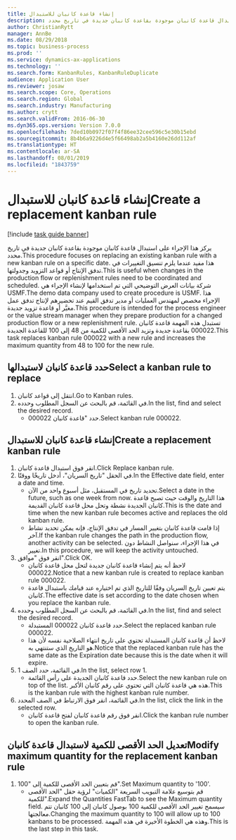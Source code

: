 ```yaml
---
title: إنشاء قاعدة كانبان للاستبدال‬
description: يركز هذا الإجراء على استبدال قاعدة كانبان موجودة بقاعدة كانبان جديدة في تاريخ محدد.
author: ChristianRytt
manager: AnnBe
ms.date: 08/29/2018
ms.topic: business-process
ms.prod: ''
ms.service: dynamics-ax-applications
ms.technology: ''
ms.search.form: KanbanRules, KanbanRuleDuplicate
audience: Application User
ms.reviewer: josaw
ms.search.scope: Core, Operations
ms.search.region: Global
ms.search.industry: Manufacturing
ms.author: crytt
ms.search.validFrom: 2016-06-30
ms.dyn365.ops.version: Version 7.0.0
ms.openlocfilehash: 7ded10b0972f07f4f86ee32cee596c5e30b15ebd
ms.sourcegitcommit: 8b4b6a9226d4e5f66498ab2a5b4160e26dd112af
ms.translationtype: HT
ms.contentlocale: ar-SA
ms.lasthandoff: 08/01/2019
ms.locfileid: "1843759"
---
```

# <a name="create-a-replacement-kanban-rule"></a><span data-ttu-id="d2d51-103">إنشاء قاعدة كانبان للاستبدال‬</span><span class="sxs-lookup"><span data-stu-id="d2d51-103">Create a replacement kanban rule</span></span>

[!include [task guide banner](../../includes/task-guide-banner.md)]

<span data-ttu-id="d2d51-104">يركز هذا الإجراء على استبدال قاعدة كانبان موجودة بقاعدة كانبان جديدة في تاريخ محدد.</span><span class="sxs-lookup"><span data-stu-id="d2d51-104">This procedure focuses on replacing an existing kanban rule with a new kanban rule on a specific date.</span></span> <span data-ttu-id="d2d51-105">هذا مفيد عندما يلزم تنسيق التغييرات في تدفق الإنتاج أو قواعد التزويد وجدولتها.</span><span class="sxs-lookup"><span data-stu-id="d2d51-105">This is useful when changes in the production flow or replenishment rules need to be coordinated and scheduled.</span></span> <span data-ttu-id="d2d51-106">شركة بيانات العرض التوضيحي التي تم استخدامها لإنشاء الإجراء هي USMF.</span><span class="sxs-lookup"><span data-stu-id="d2d51-106">The demo data company used to create procedure is USMF.</span></span> <span data-ttu-id="d2d51-107">هذا الإجراء مخصص لمهندس العمليات أو مدير تدفق القيم عند تحضيرهم لإنتاج تدفق عمل مغيَّر أو قاعدة تزويد جديدة.</span><span class="sxs-lookup"><span data-stu-id="d2d51-107">This procedure is intended for the process engineer or the value stream manager when they prepare production for a changed production flow or a new replenishment rule.</span></span> <span data-ttu-id="d2d51-108">تستبدل هذه المهمة قاعدة كانبان 000022 بقاعدة جديدة وتزيد الحد الأقصى للكمية من 48 إلى 100 للقاعدة الجديدة.</span><span class="sxs-lookup"><span data-stu-id="d2d51-108">This task replaces kanban rule 000022 with a new rule and increases the maximum quantity from 48 to 100 for the new rule.</span></span>


## <a name="select-a-kanban-rule-to-replace"></a><span data-ttu-id="d2d51-109">حدد قاعدة كانبان لاستبدالها</span><span class="sxs-lookup"><span data-stu-id="d2d51-109">Select a kanban rule to replace</span></span>
1. <span data-ttu-id="d2d51-110">انتقل إلى قواعد كانبان.</span><span class="sxs-lookup"><span data-stu-id="d2d51-110">Go to Kanban rules.</span></span>
2. <span data-ttu-id="d2d51-111">في القائمة، قم بالبحث عن السجل المطلوب وحدده.</span><span class="sxs-lookup"><span data-stu-id="d2d51-111">In the list, find and select the desired record.</span></span>
    * <span data-ttu-id="d2d51-112">حدد "قاعدة كانبان 000022.</span><span class="sxs-lookup"><span data-stu-id="d2d51-112">Select kanban rule 000022.</span></span>  

## <a name="create-a-replacement-kanban-rule"></a><span data-ttu-id="d2d51-113">إنشاء قاعدة كانبان للاستبدال‬</span><span class="sxs-lookup"><span data-stu-id="d2d51-113">Create a replacement kanban rule</span></span>
1. <span data-ttu-id="d2d51-114">انقر فوق استبدال قاعدة كانبان.</span><span class="sxs-lookup"><span data-stu-id="d2d51-114">Click Replace kanban rule.</span></span>
2. <span data-ttu-id="d2d51-115">في الحقل "تاريخ السريان"، أدخل تاريخًا ووقتًا.</span><span class="sxs-lookup"><span data-stu-id="d2d51-115">In the Effective date field, enter a date and time.</span></span>
    * <span data-ttu-id="d2d51-116">تحديد تاريخ في المستقبل، مثل أسبوع واحد من الآن.</span><span class="sxs-lookup"><span data-stu-id="d2d51-116">Select a date in the future, such as one week from now.</span></span> <span data-ttu-id="d2d51-117">هذا التاريخ والوقت حيث تصبح قاعدة كانبان الجديدة نشطة وتحل محل قاعدة كانبان القديمة.</span><span class="sxs-lookup"><span data-stu-id="d2d51-117">This is the date and time when the new kanban rule becomes active and replaces the old kanban rule.</span></span>  
    * <span data-ttu-id="d2d51-118">إذا قامت قاعدة كانبان بتغيير المسار في تدفق الإنتاج، فإنه يمكن تحديد نشاط آخر.</span><span class="sxs-lookup"><span data-stu-id="d2d51-118">If the kanban rule changes the path in the production flow,  another activity can be selected.</span></span>  <span data-ttu-id="d2d51-119">في هذا الإجراء، سنواصل النشاط دون تغيير.</span><span class="sxs-lookup"><span data-stu-id="d2d51-119">In this procedure, we will keep the activity untouched.</span></span>  
3. <span data-ttu-id="d2d51-120">انقر فوق "موافق".</span><span class="sxs-lookup"><span data-stu-id="d2d51-120">Click OK.</span></span>
    * <span data-ttu-id="d2d51-121">لاحظ أنه يتم إنشاء قاعدة كانبان جديدة لتحل محل قاعدة كانبان 000022.</span><span class="sxs-lookup"><span data-stu-id="d2d51-121">Notice that a new kanban rule is created to replace kanban rule 000022.</span></span>  
    * <span data-ttu-id="d2d51-122">يتم تعيين تاريخ السريان وفقًا للتاريخ الذي تم اختياره عند قيامك باستبدال قاعدة كانبان.</span><span class="sxs-lookup"><span data-stu-id="d2d51-122">The effective date is set according to the date chosen when you replace the kanban rule.</span></span>  
4. <span data-ttu-id="d2d51-123">في القائمة، قم بالبحث عن السجل المطلوب وحدده.</span><span class="sxs-lookup"><span data-stu-id="d2d51-123">In the list, find and select the desired record.</span></span>
    * <span data-ttu-id="d2d51-124">حدد قاعدة كانبان 000022 المستبدلة.</span><span class="sxs-lookup"><span data-stu-id="d2d51-124">Select the replaced kanban rule 000022.</span></span>  
    * <span data-ttu-id="d2d51-125">لاحظ أن قاعدة كانبان المستبدلة تحتوي على تاريخ انتهاء الصلاحية نفسه لأن هذا هو التاريخ الذي ستنتهي به.</span><span class="sxs-lookup"><span data-stu-id="d2d51-125">Notice that the replaced kanban rule has the same date as the Expiration date because this is the date when it will expire.</span></span>  
5. <span data-ttu-id="d2d51-126">في القائمة، حدد الصف 1.</span><span class="sxs-lookup"><span data-stu-id="d2d51-126">In the list, select row 1.</span></span>
    * <span data-ttu-id="d2d51-127">حدد قاعدة كانبان الجديدة على رأس القائمة.</span><span class="sxs-lookup"><span data-stu-id="d2d51-127">Select the new kanban rule on top of the list.</span></span> <span data-ttu-id="d2d51-128">هذه هي قاعدة كانبان التي تحتوي على رقم كانبان الأكبر.</span><span class="sxs-lookup"><span data-stu-id="d2d51-128">This is the kanban rule with the highest kanban rule number.</span></span>  
6. <span data-ttu-id="d2d51-129">في القائمة، انقر فوق الارتباط في الصف المحدد.</span><span class="sxs-lookup"><span data-stu-id="d2d51-129">In the list, click the link in the selected row.</span></span>
    * <span data-ttu-id="d2d51-130">انقر فوق رقم قاعدة كانبان لفتح قاعدة كانبان.</span><span class="sxs-lookup"><span data-stu-id="d2d51-130">Click the kanban rule number to open the kanban rule.</span></span>  

## <a name="modify-maximum-quantity-for-the-replacement-kanban-rule"></a><span data-ttu-id="d2d51-131">تعديل الحد الأقصى للكمية لاستبدال قاعدة كانبان</span><span class="sxs-lookup"><span data-stu-id="d2d51-131">Modify maximum quantity for the replacement kanban rule</span></span>
1. <span data-ttu-id="d2d51-132">قم بتعيين الحد الأقصى للكمية إلى "100".</span><span class="sxs-lookup"><span data-stu-id="d2d51-132">Set Maximum quantity to '100'.</span></span>
    * <span data-ttu-id="d2d51-133">قم بتوسيع علامة التبويب السريعة "الكميات" لرؤية حقل "الحد الأقصى للكمية".</span><span class="sxs-lookup"><span data-stu-id="d2d51-133">Expand the Quantities FastTab to see the Maximum quantity field.</span></span> <span data-ttu-id="d2d51-134">سيسمح تغيير الحد الأقصى للكمية 100 بوصول كانبان إلى 100 كانبان تتم معالجتها.</span><span class="sxs-lookup"><span data-stu-id="d2d51-134">Changing the maximum quantity to 100 will allow up to 100 kanbans to be processed.</span></span>    <span data-ttu-id="d2d51-135">وهذه هي الخطوة الأخيرة في هذه المهمة.</span><span class="sxs-lookup"><span data-stu-id="d2d51-135">This is the last step in this task.</span></span>  

